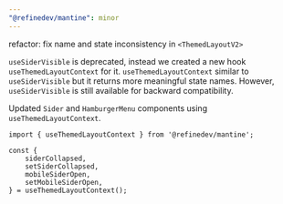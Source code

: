 ```yaml
---
"@refinedev/mantine": minor
---
```


refactor: fix name and state inconsistency in `<ThemedLayoutV2>`

`useSiderVisible` is deprecated, instead we created a new hook `useThemedLayoutContext` for it. `useThemedLayoutContext` similar to `useSiderVisible` but it returns more meaningful state names. However, `useSiderVisible` is still available for backward compatibility.

Updated `Sider` and `HamburgerMenu` components using `useThemedLayoutContext`.

```tsx
import { useThemedLayoutContext } from '@refinedev/mantine';

const {
    siderCollapsed,
    setSiderCollapsed,
    mobileSiderOpen,
    setMobileSiderOpen,
} = useThemedLayoutContext();
```
